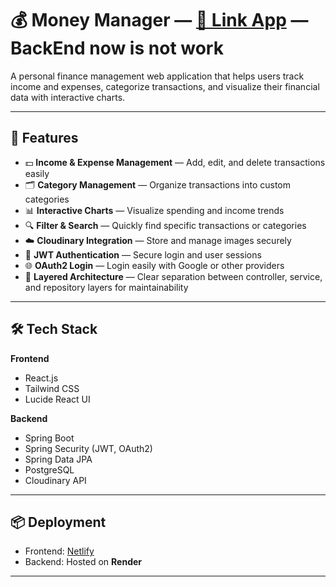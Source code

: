 # 💰 Money Manager — <a href="https://money-manager-pdc.netlify.app" target="_blank">🔗 Link App</a> — BackEnd now is not work

A personal finance management web application that helps users track income and expenses, categorize transactions, and visualize their financial data with interactive charts.

---

## 🚀 Features

- 💵 **Income & Expense Management** — Add, edit, and delete transactions easily
- 🗂 **Category Management** — Organize transactions into custom categories
- 📊 **Interactive Charts** — Visualize spending and income trends
- 🔍 **Filter & Search** — Quickly find specific transactions or categories
- ☁️ **Cloudinary Integration** — Store and manage images securely
- 🔐 **JWT Authentication** — Secure login and user sessions
- 🌐 **OAuth2 Login** — Login easily with Google or other providers
- 🧩 **Layered Architecture** — Clear separation between controller, service, and repository layers for maintainability

---

## 🛠 Tech Stack

**Frontend**
- React.js
- Tailwind CSS
- Lucide React UI

**Backend**
- Spring Boot
- Spring Security (JWT, OAuth2)
- Spring Data JPA
- PostgreSQL
- Cloudinary API

---

## 📦 Deployment

- Frontend: [Netlify](https://money-manager-pdc.netlify.app)
- Backend: Hosted on **Render** 

---

